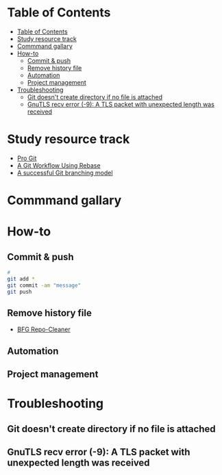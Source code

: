 # Table of Contents
- [Table of Contents](#table-of-contents)
- [Study resource track](#study-resource-track)
- [Commmand gallary](#commmand-gallary)
- [How-to](#how-to)
  - [Commit & push](#commit--push)
  - [Remove history file](#remove-history-file)
  - [Automation](#automation)
  - [Project management](#project-management)
- [Troubleshooting](#troubleshooting)
  - [Git doesn't create directory if no file is attached](#git-doesnt-create-directory-if-no-file-is-attached)
  - [GnuTLS recv error (-9): A TLS packet with unexpected length was received](#gnutls-recv-error--9-a-tls-packet-with-unexpected-length-was-received)



# Study resource track
- [Pro Git](https://git-scm.com/book/en/v2)
- [A Git Workflow Using Rebase](https://medium.com/singlestone/a-git-workflow-using-rebase-1b1210de83e5)
- [A successful Git branching model](https://nvie.com/posts/a-successful-git-branching-model/)

# Commmand gallary


# How-to
## Commit & push
```bash
# 
git add *
git commit -am "message"
git push

```

## Remove history file
- [BFG Repo-Cleaner](https://rtyley.github.io/bfg-repo-cleaner/)
## Automation
## Project management

# Troubleshooting
## Git doesn't create directory if no file is attached
## GnuTLS recv error (-9): A TLS packet with unexpected length was received
